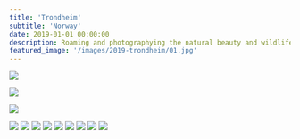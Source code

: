 ```yaml
---
title: 'Trondheim'
subtitle: 'Norway'
date: 2019-01-01 00:00:00
description: Roaming and photographying the natural beauty and wildlife of Trondheim Norway.
featured_image: '/images/2019-trondheim/01.jpg'
---
```


![](/images/2019-trondheim/01.jpg)


<!-- > “As a cowboy would say, never approach a bull from the front, a horse from the rear, or a fool from any direction.” -->


![](/images/2019-trondheim/02.jpg)  

![](/images/2019-trondheim/03.jpg)  

<div class="gallery" data-columns="2">
	<img src="/images/2019-trondheim/04.jpg">
	<img src="/images/2019-trondheim/05.jpg">
	<img src="/images/2019-trondheim/06.jpg">
	<img src="/images/2019-trondheim/07.jpg">
	<img src="/images/2019-trondheim/08.jpg">
	<img src="/images/2019-trondheim/09.jpg">
	<img src="/images/2019-trondheim/10.jpg">
	<img src="/images/2019-trondheim/11.jpg">
	<img src="/images/2019-trondheim/12.jpg">
</div>